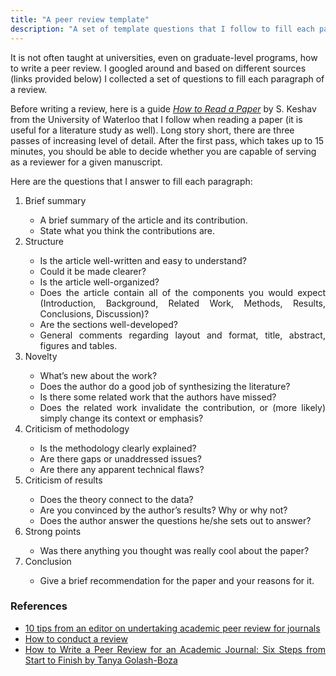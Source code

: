 ```yaml
---
title: "A peer review template"
description: "A set of template questions that I follow to fill each paragraph of a peer review for a technical journal."
---
```


<style>
li {
	text-align: justify
}
</style>

It is not often taught at universities, even on graduate-level programs, how to write a peer review.
I googled around and based on different sources (links provided below) I collected a set of questions to fill each paragraph of a review.

Before writing a review, here is a guide <i><a href="/downloads/paper-reading.pdf">How to Read a Paper</a></i> by S. Keshav from the University of Waterloo that I follow when reading a paper (it is useful for a literature study as well).
Long story short, there are three passes of increasing level of detail.
After the first pass, which takes up to 15 minutes, you should be able to decide whether you are capable of serving as a reviewer for a given manuscript.

Here are the questions that I answer to fill each paragraph:

<ol>
	<li>Brief summary</li>
	<ul>
		<li>
			A brief summary of the article and its contribution.
		</li>
		<li>
			State what you think the contributions are.
		</li>
	</ul>
	<li>Structure</li>
	<ul>
		<li>
			Is the article well-written and easy to understand?
		</li>
		<li>
			Could it be made clearer?
		</li>
		<li>
			Is the article well-organized?
		</li>
		<li>
			Does the article contain all of the components you would expect (Introduction, Background, Related Work, Methods, Results, Conclusions, Discussion)?
		</li>
		<li>
			Are the sections well-developed?
		</li>
		<li>
			General comments regarding layout and format, title, abstract, figures and tables.
		</li>
	</ul>
	<li>
		Novelty
	</li>
	<ul>
		<li>
			What’s new about the work?
		</li>
		<li>
			Does the author do a good job of synthesizing the literature?
		</li>
		<li>
			Is there some related work that the authors have missed?
		</li>
		<li>
			Does the related work invalidate the contribution, or (more likely) simply change its context or emphasis?
		</li>
	</ul>
	<li>
		Criticism of methodology
	</li>
	<ul>
		<li>
			Is the methodology clearly explained?
		</li>
		<li>
			Are there gaps or unaddressed issues?
		</li>
		<li>
			Are there any apparent technical flaws?
		</li>
	</ul>
	<li>
		Criticism of results
	</li>
	<ul>
		<li>
			Does the theory connect to the data?
		</li>
		<li>
			Are you convinced by the author’s results? Why or why not?
		</li>
		<li>
			Does the author answer the questions he/she sets out to answer?
		</li>
	</ul>
	<li>
		Strong points
	</li>
	<ul>
		<li>
			Was there anything you thought was really cool about the paper?
		</li>
	</ul>
	<li>
		Conclusion
	</li>
	<ul>
		<li>
			Give a brief recommendation for the paper and your reasons for it.
		</li>
	</ul>
</ol>

### References

- [10 tips from an editor on undertaking academic peer review for journals](https://www.elsevier.com/reviewers-update/story/career-tips-and-advice/ten-tips-from-an-editor-on-undertaking-academic-peer-review-for-journals)<br>
- [How to conduct a review](https://www.elsevier.com/reviewers/how-to-conduct-a-review)<br>
- [How to Write a Peer Review for an Academic Journal: Six Steps from Start to Finish by Tanya Golash-Boza](http://www.phd2published.com/2012/05/09/how-to-write-a-peer-review-for-an-academic-journal-six-steps-from-start-to-finish-by-tanya-golash-boza/)<br>
